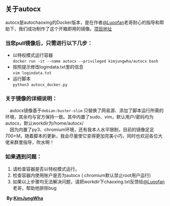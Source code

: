 ## 关于autocx

autocx是autochaoxing的Docker版本，是在作者[@Luoofan](https://github.com/Luoofan)老哥耐心的指导和帮助下，我们成功制作了这个开箱即用的镜像。[项目地址](https://hub.docker.com/r/kimjungwha/autocx)

### 当您pull镜像后，只需进行以下几步：

- 以特权模式运行容器  
  `docker run -it --name autocx --privileged kimjungwha/autocx bash`
- 按照提示修改logindata.txt里的信息   
  `vim logindata.txt`
- 运行脚本  
  `python3 autocx_docker.py`

### 关于镜像的详细说明：

&emsp;autocx镜像基于`debian:buster-slim` 只替换了网易源、添加了脚本运行所需的环境，其余均与官方保持一致。其中内置了sudo、vim，默认用户/密码均为autocx，默认workdir为/home/autocx/  
&emsp;因为内置了py3、chromium环境，还有我本人水平限制，目前的镜像足足700+M，随着脚本的更新，我会尽量使它变得更加完美小巧，同时也欢迎各位大佬来群里指导，吹水啊！

### 如果遇到问题：

1. 请检查容器是否以特权模式运行。
2. 检查容器内使用账户是否为autocx ( chromium默认禁止root用户运行)
3. 如果以上步骤均无法解决问题，请把workdir下chaoxing.txt反馈给[@Luoofan](https://github.com/Luoofan)老哥，帮助他排除bug



​																										**By:[KimJungWha](https://github.com/KimJungWha)**
